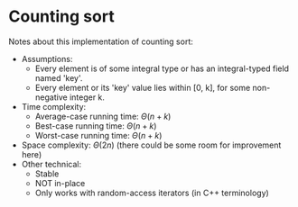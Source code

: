 # Counting sort
Notes about this implementation of counting sort:
* Assumptions: 
    * Every element is of some integral type or has an integral-typed field named 'key'.
    * Every element or its 'key' value lies within [0, k], for some non-negative integer k.
* Time complexity:
    * Average-case running time: $\Theta(n + k)$
    * Best-case running time: $\Theta(n + k)$
    * Worst-case running time: $\Theta(n + k)$
* Space complexity: $\Theta(2n)$ (there could be some room for improvement here)
* Other technical:
    * Stable
    * NOT in-place
    * Only works with random-access iterators (in C++ terminology)